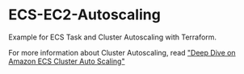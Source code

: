 # ECS-EC2-Autoscaling

Example for ECS Task and Cluster Autoscaling with Terraform.

For more information about Cluster Autoscaling, read ["Deep Dive on Amazon ECS Cluster Auto Scaling"](https://aws.amazon.com/blogs/containers/deep-dive-on-amazon-ecs-cluster-auto-scaling/)
